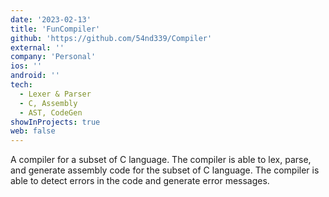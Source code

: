 ```yaml
---
date: '2023-02-13'
title: 'FunCompiler'
github: 'https://github.com/54nd339/Compiler'
external: ''
company: 'Personal'
ios: ''
android: ''
tech:
  - Lexer & Parser
  - C, Assembly
  - AST, CodeGen
showInProjects: true
web: false
---
```

A compiler for a subset of C language. The compiler is able to lex, parse, and generate assembly code for the subset of C language. The compiler is able to detect errors in the code and generate error messages.
